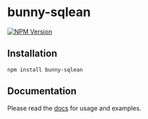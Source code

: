 # bunny-sqlean

[![NPM Version](https://img.shields.io/npm/v/bunny-sqlean?color=blue)](https://www.npmjs.com/package/bunny-sqlean)

## Installation

```shell
npm install bunny-sqlean
```

## Documentation

Please read the [docs](https://bunny-launcher.net/bunny-databases/sqlean/) for usage and examples.
